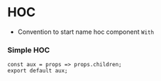 # HOC

- Convention to start name hoc component `With` 

### Simple HOC
```
const aux = props => props.children;
export default aux;
```
